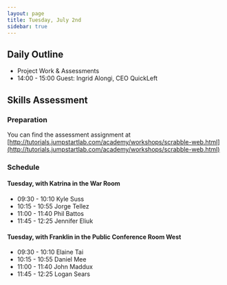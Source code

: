 ```yaml
---
layout: page
title: Tuesday, July 2nd
sidebar: true
---
```


## Daily Outline

* Project Work & Assessments
* 14:00 - 15:00 Guest: Ingrid Alongi, CEO QuickLeft

## Skills Assessment

### Preparation

You can find the assessment assignment at [http://tutorials.jumpstartlab.com/academy/workshops/scrabble-web.html](http://tutorials.jumpstartlab.com/academy/workshops/scrabble-web.html)

### Schedule

#### Tuesday, with Katrina in the War Room

* 09:30 - 10:10 Kyle Suss
* 10:15 - 10:55 Jorge Tellez
* 11:00 - 11:40 Phil Battos
* 11:45 - 12:25 Jennifer Eliuk

#### Tuesday, with Franklin in the Public Conference Room West

* 09:30 - 10:10 Elaine Tai
* 10:15 - 10:55 Daniel Mee
* 11:00 - 11:40 John Maddux
* 11:45 - 12:25 Logan Sears

